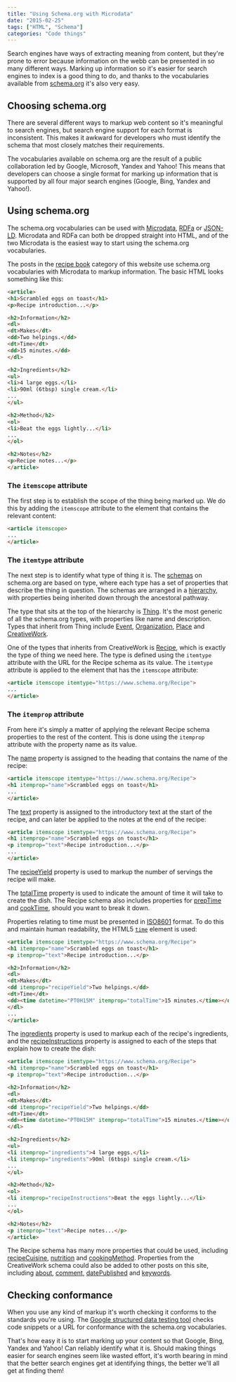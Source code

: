 ```yaml
---
title: "Using Schema.org with Microdata"
date: "2015-02-25"
tags: ["HTML", "Schema"]
categories: "Code things"
---
```


Search engines have ways of extracting meaning from content, but they're prone to error because information on the webb can be presented in so many different ways. Marking up information so it's easier for search engines to index is a good thing to do, and thanks to the vocabularies available from [schema.org](https://schema.org/) it's also very easy.

## Choosing schema.org

There are several different ways to markup web content so it's meaningful to search engines, but search engine support for each format is inconsistent. This makes it awkward for developers who must identify the schema that most closely matches their requirements.

The vocabularies available on schema.org are the result of a public collaboration led by Google, Microsoft, Yandex and Yahoo! This means that developers can choose a single format for marking up information that is supported by all four major search engines (Google, Bing, Yandex and Yahoo!).

## Using schema.org

The schema.org vocabularies can be used with [Microdata](https://en.wikipedia.org/wiki/Microdata_%28HTML%29), [RDFa](https://en.wikipedia.org/wiki/RDFa) or [JSON-LD](https://en.wikipedia.org/wiki/JSON-LD). Microdata and RDFa can both be dropped straight into HTML, and of the two Microdata is the easiest way to start using the schema.org vocabularies.

The posts in the [recipe book](/category/recipe-book/) category of this website use schema.org vocabularies with Microdata to markup information. The basic HTML looks something like this:

```html
<article>
<h1>Scrambled eggs on toast</h1>
<p>Recipe introduction...</p>

<h2>Information</h2>
<dl>
<dt>Makes</dt>
<dd>Two helpings.</dd>
<dt>Time</dt>
<dd>15 minutes.</dd>
</dl>

<h2>Ingredients</h2>
<ul>
<li>4 large eggs.</li>
<li>90ml (6tbsp) single cream.</li>
...
</ul>

<h2>Method</h2>
<ol>
<li>Beat the eggs lightly...</li>
...
</ol>

<h2>Notes</h2>
<p>Recipe notes...</p>
</article>
```

### The `itemscope` attribute

The first step is to establish the scope of the thing being marked up. We do this by adding the `itemscope` attribute to the element that contains the relevant content:

```html
<article itemscope>
...
</article>
```

### The `itemtype` attribute

The next step is to identify what type of thing it is. The [schemas](https://www.schema.org/docs/schemas.html) on schema.org are based on type, where each type has a set of properties that describe the thing in question. The schemas are arranged in a [hierarchy](https://www.schema.org/docs/full.html), with properties being inherited down through the ancestoral pathway.

The type that sits at the top of the hierarchy is [Thing](https://www.schema.org/Thing). It's the most generic of all the schema.org types, with properties like name and description. Types that inherit from Thing include [Event](https://www.schema.org/Event), [Organization](https://www.schema.org/Organization), [Place](https://www.schema.org/Place) and [CreativeWork](https://www.schema.org/CreativeWork).

One of the types that inherits from CreativeWork is [Recipe](https://www.schema.org/Recipe), which is exactly the type of thing we need here. The type is defined using the `itemtype` attribute with the URL for the Recipe schema as its value. The `itemtype` attribute is applied to the element that has the `itemscope` attribute:

```html
<article itemscope itemtype="https://www.schema.org/Recipe">
...
</article>
```

### The `itemprop` attribute

From here it's simply a matter of applying the relevant Recipe schema properties to the rest of the content. This is done using the `itemprop` attribute with the property name as its value.

The [name](https://www.schema.org/name) property is assigned to the heading that contains the name of the recipe:

```html
<article itemscope itemtype="https://www.schema.org/Recipe">
<h1 itemprop="name">Scrambled eggs on toast</h1>
...
</article>
```

The [text](https://www.schema.org/Text) property is assigned to the introductory text at the start of the recipe, and can later be applied to the notes at the end of the recipe:

```html
<article itemscope itemtype="https://www.schema.org/Recipe">
<h1 itemprop="name">Scrambled eggs on toast</h1>
<p itemprop="text">Recipe introduction...</p>
...
</article>
```

The [recipeYield](https://www.schema.org/recipeYield) property is used to markup the number of servings the recipe will make.

The [totalTime](https://www.schema.org/totalTime) property is used to indicate the amount of time it will take to create the dish. The Recipe schema also includes properties for [prepTime](https://www.schema.org/prepTime) and [cookTime](https://www.schema.org/cookTime), should you want to break it down.

Properties relating to time must be presented in [ISO8601](https://en.wikipedia.org/wiki/ISO_8601) format. To do this and maintain human readability, the HTML5 [`time`](https://www.w3.org/TR/html/text-level-semantics.html#the-time-element) element is used:

```html
<article itemscope itemtype="https://www.schema.org/Recipe">
<h1 itemprop="name">Scrambled eggs on toast</h1>
<p itemprop="text">Recipe introduction...</p>

<h2>Information</h2>
<dl>
<dt>Makes</dt>
<dd itemprop="recipeYield">Two helpings.</dd>
<dt>Time</dt>
<dd><time datetime="PT0H15M" itemprop="totalTime">15 minutes.</time></dd>
</dl>
...
</article>
```

The [ingredients](https://www.schema.org/ingredients) property is used to markup each of the recipe's ingredients, and the [recipeInstructions](https://www.schema.org/recipeInstructions) property is assigned to each of the steps that explain how to create the dish:

```html
<article itemscope itemtype="https://www.schema.org/Recipe">
<h1 itemprop="name">Scrambled eggs on toast</h1>
<p itemprop="text">Recipe introduction...</p>

<h2>Information</h2>
<dl>
<dt>Makes</dt>
<dd itemprop="recipeYield">Two helpings.</dd>
<dt>Time</dt>
<dd><time datetime="PT0H15M" itemprop="totalTime">15 minutes.</time></dd>
</dl>

<h2>Ingredients</h2>
<ul>
<li itemprop="ingredients">4 large eggs.</li>
<li itemprop="ingredients">90ml (6tbsp) single cream.</li>
...
</ul>

<h2>Method</h2>
<ol>
<li itemprop="recipeInstructions">Beat the eggs lightly...</li>
...
</ol>

<h2>Notes</h2>
<p itemprop="text">Recipe notes...</p>
</article>
```

The Recipe schema has many more properties that could be used, including [recipeCuisine](https://www.schema.org/recipeCuisine), [nutrition](https://www.schema.org/nutrition) and [cookingMethod](https://www.schema.org/cookingMethod). Properties from the CreativeWork schema could also be added to other posts on this site, including [about](https://www.schema.org/about), [comment](https://www.schema.org/comment), [datePublished](https://www.schema.org/datePublished) and [keywords](https://www.schema.org/keywords).

## Checking conformance

When you use any kind of markup it's worth checking it conforms to the standards you're using. The [Google structured data testing tool](https://developers.google.com/structured-data/testing-tool/) checks code snippets or a URL for conformance with the schema.org vocabularies.

That's how easy it is to start marking up your content so that Google, Bing, Yandex and Yahoo! Can reliably identify what it is. Should making things easier for search engines seem like wasted effort, it's worth bearing in mind that the better search engines get at identifying things, the better we'll all get at finding them!
